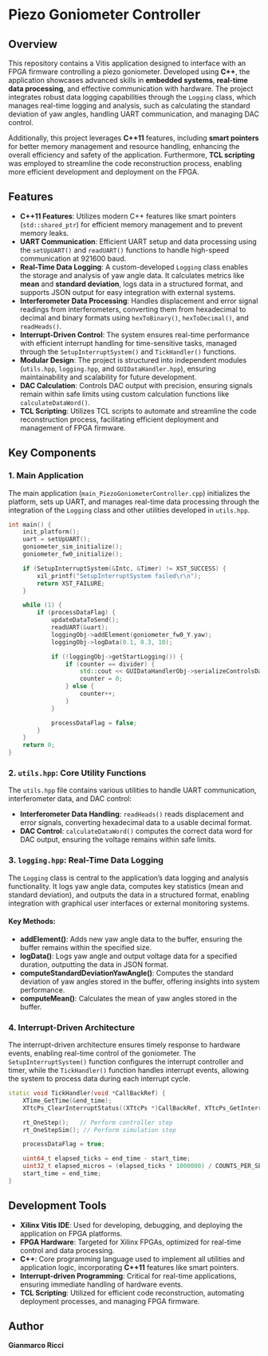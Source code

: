 # Piezo Goniometer Controller

## Overview

This repository contains a Vitis application designed to interface with an FPGA firmware controlling a piezo goniometer. Developed using **C++**, the application showcases advanced skills in **embedded systems**, **real-time data processing**, and effective communication with hardware. The project integrates robust data logging capabilities through the `Logging` class, which manages real-time logging and analysis, such as calculating the standard deviation of yaw angles, handling UART communication, and managing DAC control. 

Additionally, this project leverages **C++11** features, including **smart pointers** for better memory management and resource handling, enhancing the overall efficiency and safety of the application. Furthermore, **TCL scripting** was employed to streamline the code reconstruction process, enabling more efficient development and deployment on the FPGA.

## Features

- **C++11 Features**: Utilizes modern C++ features like smart pointers (`std::shared_ptr`) for efficient memory management and to prevent memory leaks.
- **UART Communication**: Efficient UART setup and data processing using the `setUpUART()` and `readUART()` functions to handle high-speed communication at 921600 baud.
- **Real-Time Data Logging**: A custom-developed `Logging` class enables the storage and analysis of yaw angle data. It calculates metrics like **mean** and **standard deviation**, logs data in a structured format, and supports JSON output for easy integration with external systems.
- **Interferometer Data Processing**: Handles displacement and error signal readings from interferometers, converting them from hexadecimal to decimal and binary formats using `hexToBinary()`, `hexToDecimal()`, and `readHeads()`.
- **Interrupt-Driven Control**: The system ensures real-time performance with efficient interrupt handling for time-sensitive tasks, managed through the `SetupInterruptSystem()` and `TickHandler()` functions.
- **Modular Design**: The project is structured into independent modules (`utils.hpp`, `logging.hpp`, and `GUIDataHandler.hpp`), ensuring maintainability and scalability for future development.
- **DAC Calculation**: Controls DAC output with precision, ensuring signals remain within safe limits using custom calculation functions like `calculateDataWord()`.
- **TCL Scripting**: Utilizes TCL scripts to automate and streamline the code reconstruction process, facilitating efficient deployment and management of FPGA firmware.

## Key Components

### 1. Main Application

The main application (`main_PiezoGoniometerController.cpp`) initializes the platform, sets up UART, and manages real-time data processing through the integration of the `Logging` class and other utilities developed in `utils.hpp`.

```cpp
int main() {
    init_platform();
    uart = setUpUART();
    goniometer_sim_initialize();
    goniometer_fw0_initialize();

    if (SetupInterruptSystem(&Intc, &Timer) != XST_SUCCESS) {
        xil_printf("SetupInterruptSystem failed\r\n");
        return XST_FAILURE;
    }

    while (1) {
        if (processDataFlag) {
            updateDataToSend();
            readUART(&uart);
            loggingObj->addElement(goniometer_fw0_Y.yaw);
            loggingObj->logData(0.1, 0.3, 10);

            if (!loggingObj->getStartLogging()) {
                if (counter == divider) {
                    std::cout << GUIDataHandlerObj->serializeControlsData() << std::endl;
                    counter = 0;
                } else {
                    counter++;
                }
            }

            processDataFlag = false;
        }
    }
    return 0;
}
```

### 2. `utils.hpp`: Core Utility Functions

The `utils.hpp` file contains various utilities to handle UART communication, interferometer data, and DAC control:

- **Interferometer Data Handling**: `readHeads()` reads displacement and error signals, converting hexadecimal data to a usable decimal format.
- **DAC Control**: `calculateDataWord()` computes the correct data word for DAC output, ensuring the voltage remains within safe limits.

### 3. `logging.hpp`: Real-Time Data Logging

The `Logging` class is central to the application’s data logging and analysis functionality. It logs yaw angle data, computes key statistics (mean and standard deviation), and outputs the data in a structured format, enabling integration with graphical user interfaces or external monitoring systems.

#### Key Methods:
- **addElement()**: Adds new yaw angle data to the buffer, ensuring the buffer remains within the specified size.
- **logData()**: Logs yaw angle and output voltage data for a specified duration, outputting the data in JSON format.
- **computeStandardDeviationYawAngle()**: Computes the standard deviation of yaw angles stored in the buffer, offering insights into system performance.
- **computeMean()**: Calculates the mean of yaw angles stored in the buffer.

### 4. Interrupt-Driven Architecture

The interrupt-driven architecture ensures timely response to hardware events, enabling real-time control of the goniometer. The `SetupInterruptSystem()` function configures the interrupt controller and timer, while the `TickHandler()` function handles interrupt events, allowing the system to process data during each interrupt cycle.

```cpp
static void TickHandler(void *CallBackRef) {
    XTime_GetTime(&end_time);
    XTtcPs_ClearInterruptStatus((XTtcPs *)CallBackRef, XTtcPs_GetInterruptStatus((XTtcPs *)CallBackRef));

    rt_OneStep();   // Perform controller step
    rt_OneStepSim(); // Perform simulation step

    processDataFlag = true;

    uint64_t elapsed_ticks = end_time - start_time;
    uint32_t elapsed_micros = (elapsed_ticks * 1000000) / COUNTS_PER_SECOND;
    start_time = end_time;
}
```

## Development Tools

- **Xilinx Vitis IDE**: Used for developing, debugging, and deploying the application on FPGA platforms.
- **FPGA Hardware**: Targeted for Xilinx FPGAs, optimized for real-time control and data processing.
- **C++**: Core programming language used to implement all utilities and application logic, incorporating **C++11** features like smart pointers.
- **Interrupt-driven Programming**: Critical for real-time applications, ensuring immediate handling of hardware events.
- **TCL Scripting**: Utilized for efficient code reconstruction, automating deployment processes, and managing FPGA firmware.

## Author

**Gianmarco Ricci**  
